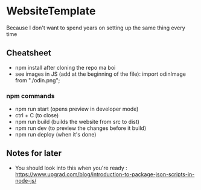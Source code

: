 # WebsiteTemplate
Because I don't want to spend years on setting up the same thing every time

## Cheatsheet
- npm install after cloning the repo ma boi
- see images in JS (add at the beginning of the file): 
    import odinImage from "./odin.png"; 

### npm commands
- npm run start (opens preview in developer mode)
- ctrl + C (to close)
- npm run build (builds the website from src to dist)
- npm run dev (to preview the changes before it build)
- npm run deploy (when it's done)

## Notes for later
- You should look into this when you're ready :
    https://www.upgrad.com/blog/introduction-to-package-json-scripts-in-node-js/
